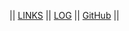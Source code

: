 ---
---

|| [LINKS](LINKS/) || [LOG](/TXT/mylog.txt) || [GitHub](https://github.com/juankhusuma/os232) ||
